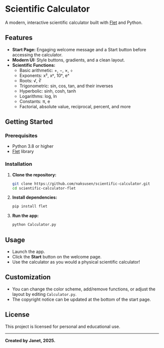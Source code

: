 # Scientific Calculator

A modern, interactive scientific calculator built with [Flet](https://flet.dev/) and Python.

## Features

- **Start Page:** Engaging welcome message and a Start button before accessing the calculator.
- **Modern UI:** Style buttons, gradients, and a clean layout.
- **Scientific Functions:**  
  - Basic arithmetic: +, −, ×, ÷  
  - Exponents: x², xʸ, 10ˣ, eˣ  
  - Roots: √, ∛  
  - Trigonometric: sin, cos, tan, and their inverses  
  - Hyperbolic: sinh, cosh, tanh  
  - Logarithms: log, ln  
  - Constants: π, e  
  - Factorial, absolute value, reciprocal, percent, and more

## Getting Started

### Prerequisites

- Python 3.8 or higher
- [Flet](https://flet.dev/) library

### Installation

1. **Clone the repository:**
   ```bash
   git clone https://github.com/naksusen/scientific-calculator.git
   cd scientific-calculator-flet
   ```

2. **Install dependencies:**
   ```bash
   pip install flet
   ```

3. **Run the app:**
   ```bash
   python Calculator.py
   ```

## Usage

- Launch the app.
- Click the **Start** button on the welcome page.
- Use the calculator as you would a physical scientific calculator!

## Customization

- You can change the color scheme, add/remove functions, or adjust the layout by editing `Calculator.py`.
- The copyright notice can be updated at the bottom of the start page.

## License

This project is licensed for personal and educational use.

---

**Created by Janet, 2025.**
